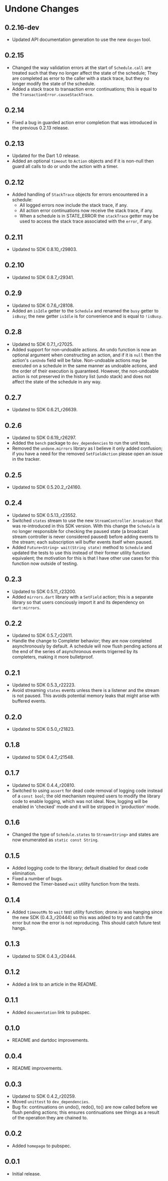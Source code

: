 # Undone Changes

## 0.2.16-dev

- Updated API documentation generation to use the new `docgen` tool.

## 0.2.15

- Changed the way validation errors at the start of `Schedule.call` are treated
such that they no longer affect the state of the schedule;  They are completed
as error to the caller with a stack trace, but they no longer modify the state 
of the schedule.
- Added a stack trace to transaction error continuations; this is equal to the
`TransactionError.causeStackTrace`.

## 0.2.14

- Fixed a bug in guarded action error completion that was introduced in the 
previous 0.2.13 release.

## 0.2.13

- Updated for the Dart 1.0 release.
- Added an optional `timeout` to `Action` objects and if it is non-null then 
guard all calls to do or undo the action with a timer.

## 0.2.12

- Added handling of `StackTrace` objects for errors encountered in a schedule:
	- All logged errors now include the stack trace, if any.
	- All action error continuations now receive the stack trace, if any.
	- When a schedule is in STATE_ERROR the `stackTrace` getter may be used to
	access the stack trace associated with the `error`, if any.	

## 0.2.11

- Updated to SDK 0.8.10_r29803.

## 0.2.10

- Updated to SDK 0.8.7_r29341.

## 0.2.9

- Updated to SDK 0.7.6_r28108.
- Added an `isIdle` getter to the `Schedule` and renamed the `busy` getter to 
`isBusy`; the new getter `isIdle` is for convenience and is equal to `!isBusy`.

## 0.2.8

- Updated to SDK 0.7.1_r27025.
- Added support for non-undoable actions.  An undo function is now an optional 
argument when constructing an action, and if it is `null` then the action's 
`canUndo` field will be false.  Non-undoable actions may be executed on a 
schedule in the same manner as undoable actions, and the order of their
execution is guaranteed.  However, the non-undoable action is not preserved in 
the history list (undo stack) and does not affect the state of the schedule in 
any way.

## 0.2.7

- Updated to SDK 0.6.21_r26639.

## 0.2.6

- Updated to SDK 0.6.19_r26297.
- Added the `bench` package to `dev_dependencies` to run the unit tests.
- Removed the `undone.mirrors` library as I believe it only added confusion; if
you have a need for the removed `SetFieldAction` please open an issue in the
tracker.

## 0.2.5

- Updated to SDK 0.5.20.2_r24160.

## 0.2.4

- Updated to SDK 0.5.13_r23552.
- Switched `states` stream to use the new `StreamController.broadcast` that was
re-introduced in this SDK version.  With this change the `Schedule` is no longer
responsible for checking the paused state (a broadcast stream controller is 
never considered paused) before adding events to the stream; each subscription
will buffer events itself when paused.
- Added `Future<String> wait(String state)` method to `Schedule` and updated the 
tests to use this instead of their former utility function equivalent; the 
motivation for this is that I have other use cases for this function now outside
of testing.

## 0.2.3

- Updated to SDK 0.5.11_r23200.
- Added `mirrors.dart` library with a `SetField` action; this is a separate 
library so that users conciously import it and its dependency on `dart:mirrors`.

## 0.2.2

- Updated to SDK 0.5.7_r22611.
- Handle the change to Completer behavior; they are now completed asynchronously
by default.  A schedule will now flush pending actions at the end of the series
of asynchronous events trigerred by its completers, making it more bulletproof.

## 0.2.1

- Updated to SDK 0.5.3_r22223.
- Avoid streaming `states` events unless there is a listener and the stream is 
not paused.  This avoids potential memory leaks that might arise with buffered
events.

## 0.2.0

- Updated to SDK 0.5.0_r21823.

## 0.1.8

- Updated to SDK 0.4.7_r21548.

## 0.1.7

- Updated to SDK 0.4.4_r20810.
- Switched to using `assert` for dead code removal of logging code instead of a
`const bool`; the old mechanism required users to modify the library code to
enable logging, which was not ideal.  Now, logging will be enabled in 'checked'
mode and it will be stripped in 'production' mode.

## 0.1.6

- Changed the type of `Schedule.states` to `Stream<String>` and states are now
enumerated as `static const String`.

## 0.1.5

- Added logging code to the library; default disabled for dead code elimination. 
- Fixed a number of bugs.
- Removed the Timer-based `wait` utility function from the tests.

## 0.1.4

- Added `timeoutMs` to `wait` test utility function; drone.io was hanging since
the new SDK (0.4.3_r20444) so this was added to try and catch the error but now
the error is not reproducing.  This should catch future test hangs.

## 0.1.3

- Updated to SDK 0.4.3_r20444.

## 0.1.2

- Added a link to an article in the README.

## 0.1.1

- Added `documentation` link to pubspec.

## 0.1.0

- README and dartdoc improvements.

## 0.0.4

- README improvements.

## 0.0.3

- Updated to SDK 0.4.2_r20259.
- Moved `unittest` to `dev_dependencies`.
- Bug fix: continuations on undo(), redo(), to() are now called before we flush
  pending actions; this ensures continuations see things as a result of the
  operation they are chained to.

## 0.0.2

- Added `homepage` to pubspec.

## 0.0.1

- Initial release.
